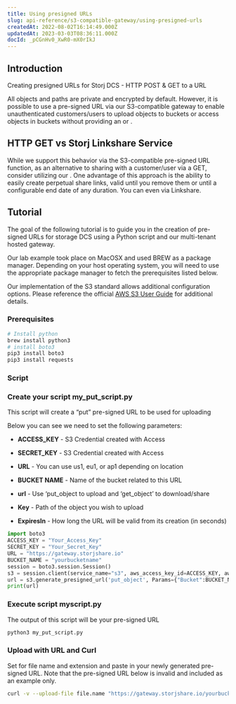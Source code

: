 ```yaml
---
title: Using presigned URLs
slug: api-reference/s3-compatible-gateway/using-presigned-urls
createdAt: 2022-08-02T16:14:49.000Z
updatedAt: 2023-03-03T08:36:11.000Z
docId: _pCGnHv0_XwR0-mX0rIkJ
---
```


## Introduction

Creating presigned URLs for Storj DCS - HTTP POST & GET to a URL

All objects and paths are private and encrypted by default. However, it is possible to use a pre-signed URL via our S3-compatible gateway to enable unauthenticated customers/users to upload objects to buckets or access objects in buckets without providing an [](docId\:XKib9SzjtEXTXWvdyYWX6) or [](docId\:LueFgrbZ9rJbWtDMXhIWZ).&#x20;

## HTTP GET vs Storj Linkshare Service

While we support this behavior via the S3-compatible pre-signed URL function, as an alternative to sharing with a customer/user via a GET, consider utilizing our [](docId\:sN2GhYgGUtqBVF65GhKEa). One advantage of this approach is the ability to easily create perpetual share links, valid until you remove them or until a configurable end date of any duration. You can even [](docId\:tbIk37ff8CeeSg-tz5KYy)  via Linkshare.

## Tutorial&#x20;

The goal of the following tutorial is to guide you in the creation of pre-signed URLs for storage DCS using a Python script and our multi-tenant hosted gateway.

Our lab example took place on MacOSX and used BREW as a package manager. Depending on your host operating system, you will need to use the appropriate package manager to fetch the prerequisites listed below.&#x20;

Our implementation of the S3 standard allows additional configuration options. Please reference the official [AWS S3 User Guide](https://docs.aws.amazon.com/AmazonS3/latest/userguide/using-presigned-url.html) for additional details.&#x20;

### Prerequisites

```bash
# Install python
brew install python3
# install boto3
pip3 install boto3
pip3 install requests
```

### Script

### Create your script my\_put\_script.py

This script will create a “put” pre-signed URL to be used for uploading

Below you can see we need to set the following parameters:

*   **ACCESS\_KEY** - S3 Credential created with Access

*   **SECRET\_KEY** - S3 Credential created with Access

*   **URL** - You can use us1, eu1, or ap1 depending on location

*   **BUCKET NAME** - Name of the bucket related to this URL

*   **url** - Use ‘put\_object to upload and ‘get\_object’ to download/share

*   **Key** - Path of the object you wish to upload

*   **ExpiresIn** - How long the URL will be valid from its creation (in seconds)

```python
import boto3
ACCESS_KEY = "Your_Access_Key"
SECRET_KEY = "Your_Secret_Key"
URL = "https://gateway.storjshare.io"
BUCKET_NAME = "yourbucketname"
session = boto3.session.Session()
s3 = session.client(service_name="s3", aws_access_key_id=ACCESS_KEY, aws_secret_access_key=SECRET_KEY, endpoint_url=URL)
url = s3.generate_presigned_url('put_object', Params={"Bucket":BUCKET_NAME, "Key":"path/within/bucket/file.name"}, ExpiresIn=3600)
print(url)
```

### Execute script myscript.py

The output of this script will be your pre-signed URL

```bash
python3 my_put_script.py
```

### Upload with URL and Curl

Set for file name and extension and paste in your newly generated pre-signed URL. Note that the pre-signed URL below is invalid and included as an example only.

```bash
curl -v --upload-file file.name "https://gateway.storjshare.io/yourbucketname/path/within/bucket?AWSAccessKeyId=jvruleqdpbwqx7vxmwgqbtlbmapa&Signature=fUNxawPyFd%2F9apR%2FZnKmR%2BPXGCA%3D&Expires=1628019103"
```

